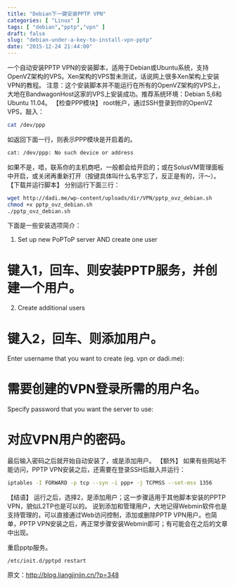```yaml
---
title: "Debian下一键安装PPTP VPN"
categories: [ "Linux" ]
tags: [ "debian","pptp","vpn" ]
draft: false
slug: "debian-under-a-key-to-install-vpn-pptp"
date: "2015-12-24 21:44:00"
---
```


一个自动安装PPTP VPN的安装脚本，适用于Debian或Ubuntu系统，支持OpenVZ架构的VPS。Xen架构的VPS暂未测试，话说网上很多Xen架构上安装VPN的教程。
注意：这个安装脚本并不能运行在所有的OpenVZ架构的VPS上，大地在BandwagonHost这家的VPS上安装成功。推荐系统环境：Debian 5,6和Ubuntu 11.04。
【检查PPP模块】
root帐户，通过SSH登录到你的OpenVZ VPS，敲入：
```bash
cat /dev/ppp
```
如返回下面一行，则表示PPP模块是开启着的。
```bash
cat: /dev/ppp: No such device or address
```
如果不是，唔，联系你的主机商吧，一般都会给开启的；或在SolusVM管理面板中开启，或关闭再重新打开（按键具体叫什么名字忘了，反正是有的，汗～）。
【下载并运行脚本】
分别运行下面三行：
```bash
wget http://dadi.me/wp-content/uploads/dir/VPN/pptp_ovz_debian.sh
chmod +x pptp_ovz_debian.sh
./pptp_ovz_debian.sh
```
下面是一些安装选项简介：


<!--more-->


1) Set up new PoPToP server AND create one user
# 键入1，回车、则安装PPTP服务，并创建一个用户。
2) Create additional users
# 键入2，回车、则添加用户。
Enter username that you want to create (eg. vpn or dadi.me):
# 需要创建的VPN登录所需的用户名。
Specify password that you want the server to use:
# 对应VPN用户的密码。
最后输入密码之后就开始自动安装了，或是添加用户。
【额外】
如果有些网站不能访问，PPTP VPN安装之后，还需要在登录SSH后敲入并运行：
```bash
iptables -I FORWARD -p tcp --syn -i ppp+ -j TCPMSS --set-mss 1356
```
【结语】
运行之后，选择2，是添加用户；这一步骤适用于其他脚本安装的PPTP VPN，貌似L2TP也是可以的。
说到添加和管理用户，大地记得Webmin软件也是支持管理的，可以直接通过Web访问控制，添加或删除PPTP VPN用户。也简单，PPTP VPN安装之后，再正常步骤安装Webmin即可；有可能会在之后的文章中出现。

重启pptp服务。
```
/etc/init.d/pptpd restart
```
原文：http://blog.liangjinjin.cn/?p=348